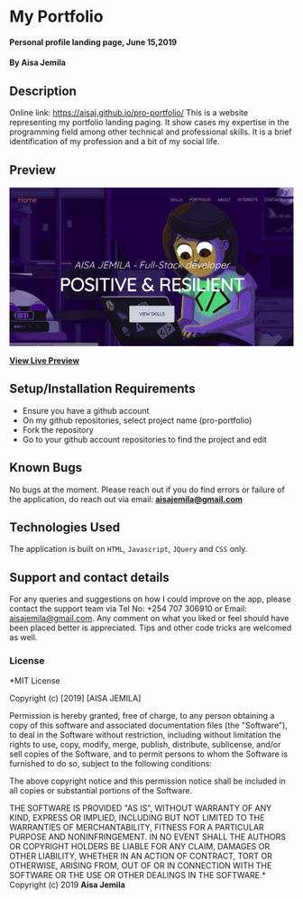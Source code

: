 # My Portfolio
#### Personal profile landing page, June 15,2019
#### By **Aisa Jemila**
## Description
Online link: https://aisaj.github.io/pro-portfolio/
This is a website representing my portfolio landing paging. It show cases my expertise in the programming field among other technical and professional skills. It is a brief identification of my profession and a bit of my social life.

## Preview

![Home Page](/img/LandPage.png)

**[View Live Preview](/img/LandPage.png)**

## Setup/Installation Requirements
* Ensure you have a github account
* On my github repositories, select project name (pro-portfolio)
* Fork the repository
* Go to your github account repositories to find the project and edit

## Known Bugs
No bugs at the moment. Please reach out if you do find errors or failure of the application, do reach out via email: **aisajemila@gmail.com**
## Technologies Used
The application is built on `HTML`, `Javascript`, `JQuery` and `CSS` only.
## Support and contact details
For any queries and suggestions on how I could improve on the app, please contact the support team via Tel No: +254 707 306910 or Email: aisajemila@gmail.com. Any comment on what you liked or feel should have been placed better is appreciated. Tips and other code tricks are welcomed as well.
### License
*MIT License

Copyright (c) [2019] [AISA JEMILA]

Permission is hereby granted, free of charge, to any person obtaining a copy
of this software and associated documentation files (the "Software"), to deal
in the Software without restriction, including without limitation the rights
to use, copy, modify, merge, publish, distribute, sublicense, and/or sell
copies of the Software, and to permit persons to whom the Software is
furnished to do so, subject to the following conditions:

The above copyright notice and this permission notice shall be included in all
copies or substantial portions of the Software.

THE SOFTWARE IS PROVIDED "AS IS", WITHOUT WARRANTY OF ANY KIND, EXPRESS OR
IMPLIED, INCLUDING BUT NOT LIMITED TO THE WARRANTIES OF MERCHANTABILITY,
FITNESS FOR A PARTICULAR PURPOSE AND NONINFRINGEMENT. IN NO EVENT SHALL THE
AUTHORS OR COPYRIGHT HOLDERS BE LIABLE FOR ANY CLAIM, DAMAGES OR OTHER
LIABILITY, WHETHER IN AN ACTION OF CONTRACT, TORT OR OTHERWISE, ARISING FROM,
OUT OF OR IN CONNECTION WITH THE SOFTWARE OR THE USE OR OTHER DEALINGS IN THE
SOFTWARE.*
Copyright (c) 2019 **Aisa Jemila**
